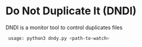 # Do Not Duplicate It (DNDI)
  DNDI is a monitor tool to control duplicates files
 ```sh
  usage: python3 dndy.py <path-to-watch>
 ```
